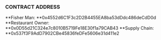 ### CONTRACT ADDRESS
**Fisher Man: **0x4552d6C1F3c2D2B4455EA8ba53dDdc486deCdD0d  
**Restaurant Owner: **0x0D55d21C324e7c8010B5719Fe18E30f1a79CAB43
**Supply Chain: **0x537f3F9AdD7902CBe45836feDFe5606e31d411e2
